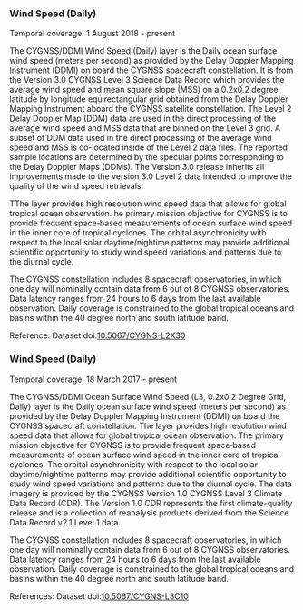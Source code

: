 ### Wind Speed (Daily)
Temporal coverage: 1 August 2018 - present

 The CYGNSS/DDMI Wind Speed (Daily) layer is the Daily ocean surface wind speed (meters per second) as provided by the Delay Doppler Mapping Instrument (DDMI) on board the CYGNSS spacecraft constellation. It is from the Version 3.0 CYGNSS Level 3 Science Data Record which provides the average wind speed and mean square slope (MSS) on a 0.2x0.2 degree latitude by longitude equirectangular grid obtained from the Delay Doppler Mapping Instrument aboard the CYGNSS satellite constellation. The Level 2 Delay Doppler Map (DDM) data are used in the direct processing of the average wind speed and MSS data that are binned on the Level 3 grid. A subset of DDM data used in the direct processing of the average wind speed and MSS is co-located inside of the Level 2 data files. The reported sample locations are determined by the specular points corresponding to the Delay Doppler Maps (DDMs). The Version 3.0 release inherits all improvements made to the version 3.0 Level 2 data intended to improve the quality of the wind speed retrievals.

 TThe layer provides high resolution wind speed data that allows for global tropical ocean observation.  he primary mission objective for CYGNSS is to provide frequent space‐based measurements of ocean surface wind speed in the inner core of tropical cyclones. The orbital asynchronicity with respect to the local solar daytime/nightime patterns may provide additional scientific opportunity to study wind speed variations and patterns due to the diurnal cycle.

 The CYGNSS constellation includes 8 spacecraft observatories, in which one day will nominally contain data from 6 out of 8 CYGNSS observatories. Data latency ranges from 24 hours to 6 days from the last available observation. Daily coverage is constrained to the global tropical oceans and basins within the 40 degree north and south latitude band.

Reference: Dataset doi:[10.5067/CYGNS-L2X30](https://doi.org/10.5067/CYGNS-L2X30)

### Wind Speed (Daily)
Temporal coverage: 18 March 2017 - present

The CYGNSS/DDMI Ocean Surface Wind Speed (L3, 0.2x0.2 Degree Grid, Daily) layer is the Daily ocean surface wind speed (meters per second) as provided by the Delay Doppler Mapping Instrument (DDMI) on board the CYGNSS spacecraft constellation. The layer provides high resolution wind speed data that allows for global tropical ocean observation. The primary mission objective for CYGNSS is to provide frequent space‐based measurements of ocean surface wind speed in the inner core of tropical cyclones. The orbital asynchronicity with respect to the local solar daytime/nightime patterns may provide additional scientific opportunity to study wind speed variations and patterns due to the diurnal cycle. The data imagery is provided by the CYGNSS Version 1.0 CYGNSS Level 3 Climate Data Record (CDR). The Version 1.0 CDR represents the first climate-quality release and is a collection of reanalysis products derived from the Science Data Record v2.1 Level 1 data.

The CYGNSS constellation includes 8 spacecraft observatories, in which one day will nominally contain data from 6 out of 8 CYGNSS observatories. Data latency ranges from 24 hours to 6 days from the last available observation. Daily coverage is constrained to the global tropical oceans and basins within the 40 degree north and south latitude band.

References: Dataset doi:[10.5067/CYGNS-L3C10](https://doi.org/10.5067/CYGNS-L3C10)